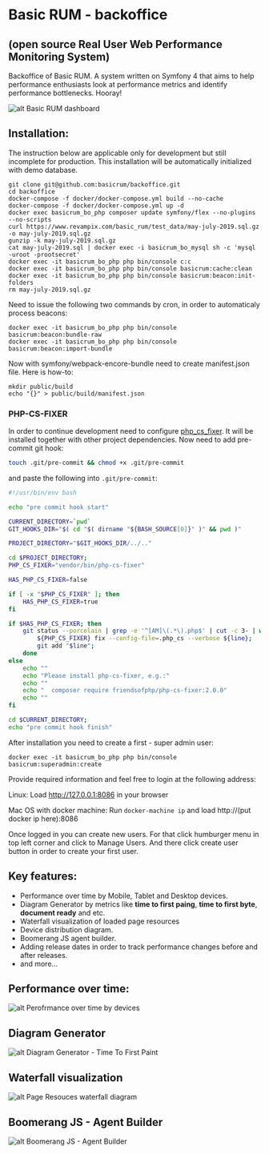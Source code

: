 # Basic RUM - backoffice
## (open source Real User Web Performance Monitoring System)

Backoffice of Basic RUM. A system written on Symfony 4 that aims to help performance enthusiasts look at performance metrics and identify performance bottlenecks. Hooray!

![alt Basic RUM dashboard](https://user-images.githubusercontent.com/1024001/62764696-cb461180-ba8e-11e9-9faa-f4beb0c0ee56.jpeg)

## Installation:
The instruction below are applicable only for development but still incomplete for production. This installation will be automatically initialized with demo database.
```
git clone git@github.com:basicrum/backoffice.git
cd backoffice
docker-compose -f docker/docker-compose.yml build --no-cache
docker-compose -f docker/docker-compose.yml up -d
docker exec basicrum_bo_php composer update symfony/flex --no-plugins --no-scripts
curl https://www.revampix.com/basic_rum/test_data/may-july-2019.sql.gz -o may-july-2019.sql.gz
gunzip -k may-july-2019.sql.gz
cat may-july-2019.sql | docker exec -i basicrum_bo_mysql sh -c 'mysql -uroot -prootsecret'
docker exec -it basicrum_bo_php php bin/console c:c
docker exec -it basicrum_bo_php php bin/console basicrum:cache:clean
docker exec -it basicrum_bo_php php bin/console basicrum:beacon:init-folders
rm may-july-2019.sql.gz
```

Need to issue the following two commands by cron, in order to automaticaly process beacons:
```
docker exec -it basicrum_bo_php php bin/console basicrum:beacon:bundle-raw
docker exec -it basicrum_bo_php php bin/console basicrum:beacon:import-bundle
```

Now with symfony/webpack-encore-bundle need to create manifest.json file. Here is how-to:
```
mkdir public/build
echo "{}" > public/build/manifest.json
```
### PHP-CS-FIXER  
In order to continue development need to configure [php_cs_fixer](https://github.com/FriendsOfPhp/PHP-CS-Fixer). It will be installed together with other project dependencies. Now need to add pre-commit git hook:  
```bash
touch .git/pre-commit && chmod +x .git/pre-commit
```

and paste the following into ```.git/pre-commit```:   
```bash
#!/usr/bin/env bash

echo "pre commit hook start"

CURRENT_DIRECTORY=`pwd`
GIT_HOOKS_DIR="$( cd "$( dirname "${BASH_SOURCE[0]}" )" && pwd )"

PROJECT_DIRECTORY="$GIT_HOOKS_DIR/../.."

cd $PROJECT_DIRECTORY;
PHP_CS_FIXER="vendor/bin/php-cs-fixer"

HAS_PHP_CS_FIXER=false

if [ -x "$PHP_CS_FIXER" ]; then
    HAS_PHP_CS_FIXER=true
fi

if $HAS_PHP_CS_FIXER; then
    git status --porcelain | grep -e '^[AM]\(.*\).php$' | cut -c 3- | while read line; do
        ${PHP_CS_FIXER} fix --config-file=.php_cs --verbose ${line};
        git add "$line";
    done
else
    echo ""
    echo "Please install php-cs-fixer, e.g.:"
    echo ""
    echo "  composer require friendsofphp/php-cs-fixer:2.0.0"
    echo ""
fi

cd $CURRENT_DIRECTORY;
echo "pre commit hook finish"

```


After installation you need to create a first - super admin user:
```
docker exec -it basicrum_bo_php php bin/console basicrum:superadmin:create
```
Provide required information and feel free to login at the following address:

Linux:  Load http://127.0.0.1:8086 in your browser

Mac OS with docker machine: Run `docker-machine ip` and load http://(put docker ip here):8086

Once logged in you can create new users. For that click humburger menu in top left corner and click to Manage Users. And there click create user button in order to create your first user.


## Key features:
 - Performance over time by Mobile, Tablet and Desktop devices.
 - Diagram Generator by metrics like **time to first paing**, **time to first byte**, **document ready** and etc.
 - Waterfall visualization of loaded page resources
 - Device distribution diagram.
 - Boomerang JS agent builder.
 - Adding release dates in order to track performance changes before and after releases.
 - and more...

## Performance over time:
![alt Perofrmance over time by devices](https://user-images.githubusercontent.com/1024001/62764918-4d363a80-ba8f-11e9-81d1-8392165c4cad.png)

## Diagram Generator
![alt Diagram Generator - Time To First Paint](https://user-images.githubusercontent.com/1024001/62765008-7f479c80-ba8f-11e9-8eb6-ccd50b9fbf3e.png)

## Waterfall visualization
![alt Page Resouces waterfall diagram](https://user-images.githubusercontent.com/1024001/62765059-9f775b80-ba8f-11e9-92cc-bc693b2806cc.png)

## Boomerang JS - Agent Builder
![alt Boomerang JS - Agent Builder](https://user-images.githubusercontent.com/1024001/62765086-b61db280-ba8f-11e9-93fb-8cc200276c0f.png)

